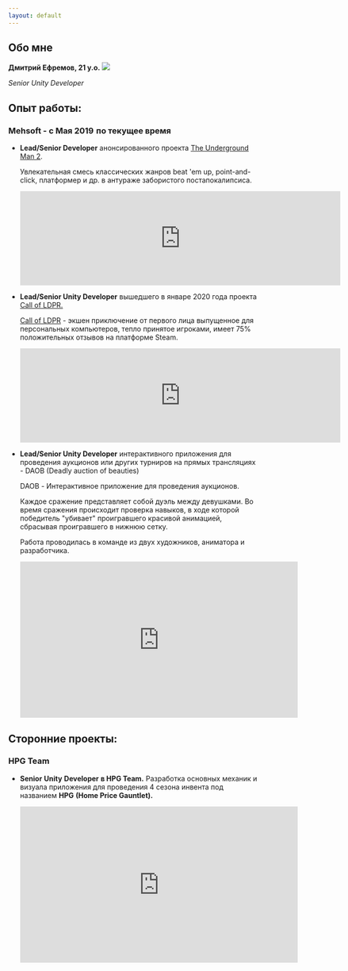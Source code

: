```yaml
---
layout: default
---
```


## Обо мне
**Дмитрий Ефремов, 21 y.o.**
<img class="profile-picture" src="https://i.imgur.com/8c1Ukin.png">

*Senior Unity Developer*






## **Опыт работы:**

### **Mehsoft** - с Мая 2019  по текущее время
- **Lead/Senior Developer** анонсированного проекта [The Underground Man 2](https://store.steampowered.com/app/1486950/The_Underground_Man_2/).

	Увлекательная смесь классических жанров beat 'em up, point-and-click, платформер и др. в антураже забористого постапокалипсиса.

	<iframe src="https://store.steampowered.com/widget/1486950/" frameborder="0" width="646" height="190"></iframe>

- **Lead/Senior Unity Developer** вышедшего в январе 2020 года проекта [Call of LDPR.](https://store.steampowered.com/app/1449000/CALL_OF_LDPR/)
	
	[Call of LDPR](https://store.steampowered.com/app/1449000/CALL_OF_LDPR/) - экшен приключение от первого лица выпущенное для персональных компьютеров, тепло принятое игроками, имеет 75% положительных отзывов на платформе Steam.


	<iframe src="https://store.steampowered.com/widget/1449000/" frameborder="0" width="646" height="190"></iframe>


-   **Lead/Senior Unity Developer** интерактивного приложения для проведения аукционов или других турниров на прямых трансляциях - DAOB (Deadly auction of beauties)
    

	DAOB - Интерактивное приложение для проведения аукционов.

	Каждое сражение представляет собой дуэль между девушками. Во время сражения происходит проверка навыков, в ходе которой победитель "убивает" проигравшего красивой анимацией, сбрасывая проигравшего в нижнюю сетку.

	Работа проводилась в команде из двух художников, аниматора и разработчика.
	
	<iframe width="560" height="315" src="https://www.youtube.com/embed/XYS-zTtFvno?start=318" frameborder="0" allow=" autoplay;  encrypted-media; picture-in-picture" allowfullscreen></iframe>

## **Сторонние проекты:**

### **HPG Team**
- **Senior** **Unity** **Developer**  **в HPG Team.** Разработка основных механик и визуала приложения для проведения 4 сезона инвента под названием **HPG** **(****Home**  **Price**  **Gauntlet****).**

	<iframe width="560" height="315" src="https://www.youtube.com/embed/EP_NPnz-rCE" title="YouTube video player" frameborder="0" allow="accelerometer; autoplay; clipboard-write; encrypted-media; gyroscope; picture-in-picture" allowfullscreen></iframe>



